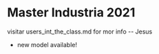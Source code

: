 # Master Industria 2021

visitar users_int_the_class.md for mor info
-- Jesus
- new model available!
